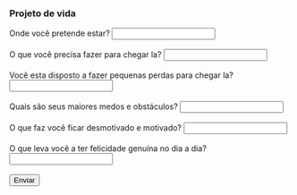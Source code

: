 <!DOCTYPE html>
<title> Projeto de vida</title>
<html>

<body>
    <h3>Projeto de vida</h3>
    <form>
        Onde você pretende estar? <input type="text"><br><br>
        O que você precisa fazer para chegar la? <input type="text"><br><br>
        Você esta disposto a fazer pequenas perdas para chegar la? <input type= "text"> <br><br>
        Quais são seus maiores medos e obstáculos? <input type= "text"> <br><br>
        O que faz você ficar desmotivado e motivado? <input type= "text"> <br><br>
        O que leva você a ter felicidade genuína no dia a dia? <input type= "text"> <br><br>
        <button>Enviar</button>
    </form>
</body>
</html>

